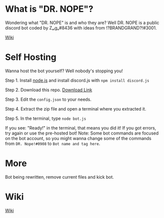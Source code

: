 # What is "DR. NOPE"?
Wondering what "DR. NOPE" is and who they are?
Well DR. NOPE is a public discord bot coded by Zₐₗgₒ#8436 with ideas from !?BRANDGRAND?!#3001.

<a href="https://github.com/house-of-balance/DR.-NOPE#wiki">Wiki</a>
# Self Hosting
Wanna host the bot yourself? Well nobody's stopping you!

Step 1. Install <a href="https://nodejs.org/en/download/">node.js</a> and install discord.js with `npm install discord.js`

Step 2. Download this repo. <a href="https://github.com/house-of-balance/DR.-NOPE/archive/master.zip">Download Link</a> 

Step 3. Edit the `config.json` to your needs.

Step 4. Extract the zip file and open a terminal where you extracted it.

Step 5. In the terminal, type `node bot.js`

If you see: "Ready!" in the terminal, that means you did it! If you got errors, try again or use the pre-hosted bot!
Note: Some bot commands are focused on the bot account, so you might wanna change some of the commands from `DR. Nope!#0908` to `Bot name and tag here`.
# More
Bot being rewritten, remove current files and kick bot.
# Wiki

<a href="https://github.com/house-of-balance/DR.-NOPE/wiki">Wiki</a>
